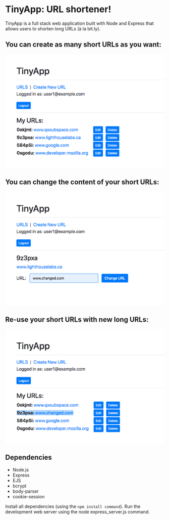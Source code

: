 # TinyApp: URL shortener!

TinyApp is a full stack web application built with Node and Express that allows users to shorten long URLs (à la bit.ly).

## You can create as many short URLs as you want:
![make them](https://github.com/jgrimshaw/tiny-app/blob/master/docs/urls-page.png?raw=true)

## You can change the content of your short URLs:
![change them](https://github.com/jgrimshaw/tiny-app/blob/master/docs/edit-urls.png?raw=true)

## Re-use your short URLs with new long URLs:
![re-use them](https://github.com/jgrimshaw/tiny-app/blob/master/docs/updated-urls.png?raw=true)

## Dependencies
* Node.js
* Express
* EJS
* bcrypt
* body-parser
* cookie-session

Install all dependencies (using the `npm install command`).
Run the development web server using the node express_server.js command.
